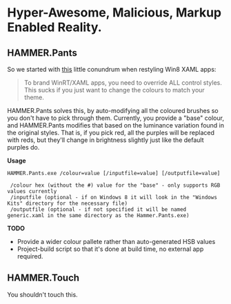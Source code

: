 Hyper-Awesome, Malicious, Markup Enabled Reality.
====================

HAMMER.Pants
------------

So we started with [this](http://stackoverflow.com/questions/10292166/can-i-change-rebind-the-default-winrt-system-brushes-palette-colors-to-match-m) little conundrum when restyling Win8 XAML apps: 

 > To brand WinRT/XAML apps, you need to override ALL control styles. This sucks if you just want to change the colours to match your theme.

HAMMER.Pants solves this, by auto-modifying all the coloured brushes so you don't have to pick through them. Currently, you provide a "base" colour, and HAMMER.Pants modifies that based on the luminance variation found in the original styles. That is, if you pick red, all the purples will be replaced with reds, but they'll change in brightness slightly just like the default purples do.

**Usage**
	
	HAMMER.Pants.exe /colour=value [/inputfile=value] [/outputfile=value]
	
	 /colour hex (without the #) value for the "base" - only supports RGB values currently
	 /inputfile (optional - if on Windows 8 it will look in the "Windows Kits" directory for the necessary file)
	 /outputfile (optional - if not specified it will be named generic.xaml in the same directory as the Hammer.Pants.exe)

**TODO**

* Provide a wider colour pallete rather than auto-generated HSB values
* Project-build script so that it's done at build time, no external app required.

HAMMER.Touch
------
You shouldn't touch this.